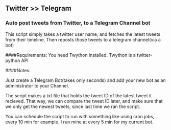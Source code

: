 ## Twitter >> Telegram
### Auto post tweets from Twitter, to a Telegram Channel bot

This script simply takes a twitter user name, and fetches the latest tweets
from their timeline. Then reposts those tweets to a telegram channel(via a bot)

####Requirements:
You need Twython installed. Twython is a twitter-python API

####Notes:

Just create a Telegram Bot(takes only seconds) and add your new bot as an
administrator to your Channel.

The script makes a txt file that holds the tweet ID of the latest tweet it 
recieved. That way, we can compare the tweet ID later, and make sure that we
only get the newest tweets, since last time we ran the script.

You can schedule the script to run with something like using cron jobs, 
every 10 min for example. I run mine at every 5 min for my current bot.

